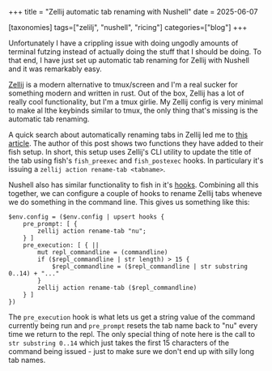 +++
title = "Zellij automatic tab renaming with Nushell"
date = 2025-06-07

[taxonomies]
tags=["zelilj", "nushell", "ricing"]
categories=["blog"] 
+++

Unfortunately I have a crippling issue with doing ungodly amounts of terminal futzing
instead of actually doing the stuff that I should be doing. To that end, I have just set
up automatic tab renaming for Zellij with Nushell and it was remarkably easy.

[Zellij](https://zellij.dev/) is a modern alternative to tmux/screen and I'm a real
sucker for something modern and written in rust. Out of the box, Zellij has a lot of
really cool functionality, but I'm a tmux girlie. My Zellij config is very minimal to
make al lthe keybinds similar to tmux, the only thing that's missing is the automatic
tab renaming.

A quick search about automatically renaming tabs in Zellij led me to [this
article](https://haseebmajid.dev/posts/2024-07-26-how-i-configured-zellij-status-bar/).
The author of this post shows two functions they have added to their fish setup. In
short, this setup uses Zellij's CLI utility to update the title of the tab using fish's
`fish_preexec` and `fish_postexec` hooks. In particulary it's issuing a `zellij action
rename-tab <tabname>`.

Nushell also has similar functionality to fish in it's
[hooks](https://www.nushell.sh/book/hooks.html#hooks). Combining all this together, we
can configure a couple of hooks to rename Zellij tabs wheneve we do something in the
command line. This gives us something like this:

```nu
$env.config = ($env.config | upsert hooks {
    pre_prompt: [ { 
        zellij action rename-tab "nu";
    } ]
    pre_execution: [ { || 
        mut repl_commandline = (commandline)
        if ($repl_commandline | str length) > 15 {
            $repl_commandline = ($repl_commandline | str substring 0..14) + "..."
        }
        zellij action rename-tab ($repl_commandline)
    } ]
})
```
The `pre_execution` hook is what lets us get a string value of the command currently
being run and `pre_prompt` resets the tab name back to "nu" every time we return to the
repl. The only special thing of note here is the call to `str substring 0..14` which just takes
the first 15 characters of the command being issued - just to make sure we don't end up
with silly long tab names.

